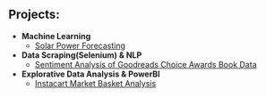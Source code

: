 <h2>Projects:</h2>

- <b>Machine Learning</b>
  - [Solar Power Forecasting](https://github.com/senizzk/Solar-Power-Forecasting)
- <b>Data Scraping(Selenium) & NLP</b>
  - [Sentiment Analysis of Goodreads Choice Awards Book Data ](https://github.com/senizzk/goodreads_sentiment_analysis)
- <b>Explorative Data Analysis & PowerBI</b>
  - [Instacart Market Basket Analysis](https://github.com/senizzk/Datenanalyse-und-Business-Intelligence)

